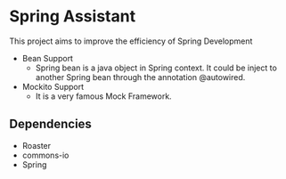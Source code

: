 # Spring Assistant
This project aims to improve the efficiency of Spring Development
* Bean Support 
	* Spring bean is a java object in Spring context. It could be inject to another Spring bean through the annotation @autowired. 	
* Mockito Support
	* It is a very famous Mock Framework. 


## Dependencies
* Roaster 
* commons-io
* Spring 